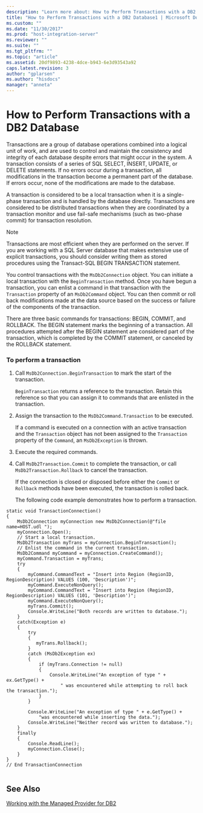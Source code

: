 ```yaml
---
description: "Learn more about: How to Perform Transactions with a DB2 Database"
title: "How to Perform Transactions with a DB2 Database1 | Microsoft Docs"
ms.custom: ""
ms.date: "11/30/2017"
ms.prod: "host-integration-server"
ms.reviewer: ""
ms.suite: ""
ms.tgt_pltfrm: ""
ms.topic: "article"
ms.assetid: 20df9893-4238-4dce-b943-6e3d93543a92
caps.latest.revision: 3
author: "gplarsen"
ms.author: "hisdocs"
manager: "anneta"
---
```

# How to Perform Transactions with a DB2 Database
Transactions are a group of database operations combined into a logical unit of work, and are used to control and maintain the consistency and integrity of each database despite errors that might occur in the system. A transaction consists of a series of SQL SELECT, INSERT, UPDATE, or DELETE statements. If no errors occur during a transaction, all modifications in the transaction become a permanent part of the database. If errors occur, none of the modifications are made to the database.  
  
 A transaction is considered to be a local transaction when it is a single-phase transaction and is handled by the database directly. Transactions are considered to be distributed transactions when they are coordinated by a transaction monitor and use fail-safe mechanisms (such as two-phase commit) for transaction resolution.  
  
> [!NOTE]
>  Transactions are most efficient when they are performed on the server. If you are working with a SQL Server database that makes extensive use of explicit transactions, you should consider writing them as stored procedures using the Transact-SQL BEGIN TRANSACTION statement.  
  
 You control transactions with the `MsDb2Connection` object. You can initiate a local transaction with the `BeginTransaction` method. Once you have begun a transaction, you can enlist a command in that transaction with the `Transaction` property of an `MsDb2Command` object. You can then commit or roll back modifications made at the data source based on the success or failure of the components of the transaction.  
  
 There are three basic commands for transactions: BEGIN, COMMIT, and ROLLBACK. The BEGIN statement marks the beginning of a transaction. All procedures attempted after the BEGIN statement are considered part of the transaction, which is completed by the COMMIT statement, or canceled by the ROLLBACK statement.  
  
### To perform a transaction  
  
1. Call `MsDb2Connection.BeginTransaction` to mark the start of the transaction.  
  
    `BeginTransaction` returns a reference to the transaction. Retain this reference so that you can assign it to commands that are enlisted in the transaction.  
  
2. Assign the transaction to the `MsDb2Command.Transaction` to be executed.  
  
    If a command is executed on a connection with an active transaction and the `Transaction` object has not been assigned to the `Transaction` property of the `Command`, an `MsDb2Exception` is thrown.  
  
3. Execute the required commands.  
  
4. Call `MsDb2Transaction.Commit` to complete the transaction, or call `MsDb2Transaction.Rollback` to cancel the transaction.  
  
    If the connection is closed or disposed before either the `Commit` or `Rollback` methods have been executed, the transaction is rolled back.  
  
   The following code example demonstrates how to perform a transaction.  
  
```  
static void TransactionConnection()  
{  
    MsDb2Connection myConnection new MsDb2Connection(@"file name=HOST.udl ");  
    myConnection.Open();  
    // Start a local transaction.  
    MsDb2Transaction myTrans = myConnection.BeginTransaction();  
    // Enlist the command in the current transaction.  
    MsDb2Command myCommand = myConnection.CreateCommand();  
    myCommand.Transaction = myTrans;  
    try  
    {  
        myCommand.CommandText = "Insert into Region (RegionID, RegionDescription) VALUES (100, 'Description')";  
        myCommand.ExecuteNonQuery();  
        myCommand.CommandText = "Insert into Region (RegionID, RegionDescription) VALUES (101, 'Description')";  
        myCommand.ExecuteNonQuery();  
        myTrans.Commit();  
        Console.WriteLine("Both records are written to database.");  
    }  
    catch(Exception e)  
    {  
        try  
        {  
           myTrans.Rollback();  
        }  
        catch (MsDb2Exception ex)  
        {  
            if (myTrans.Connection != null)  
            {  
                Console.WriteLine("An exception of type " + ex.GetType() +  
                    " was encountered while attempting to roll back the transaction.");  
            }  
        }  
  
        Console.WriteLine("An exception of type " + e.GetType() +  
            "was encountered while inserting the data.");  
        Console.WriteLine("Neither record was written to database.");  
    }  
    finally  
    {  
        Console.ReadLine();  
        myConnection.Close();  
    }  
}   
// End TransactionConnection  
  
```  
  
## See Also  
 [Working with the Managed Provider for DB2](../core/working-with-the-managed-provider-for-db21.md)
